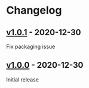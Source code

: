# Changelog

## [v1.0.1](https://github.com/ostrovok-team/papi-sdk-python/releases/tag/v1.0.1) - 2020-12-30

Fix packaging issue

## [v1.0.0](https://github.com/ostrovok-team/papi-sdk-python/releases/tag/v1.0.0) - 2020-12-30

Initial release

